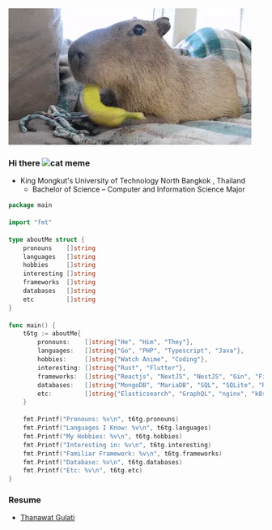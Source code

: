 <img src="https://raw.githubusercontent.com/t6tg/t6tg/master/img.webp" alt="capybara" />

### Hi there <img src="https://i.pinimg.com/736x/4e/c4/f2/4ec4f2d69c9bc6b152abcb420252c3a8.jpg" alt="cat meme" width="28px" /> 

- King Mongkut's University of Technology North Bangkok , Thailand
  - Bachelor of Science – Computer and Information Science Major 

```go
package main

import "fmt"

type aboutMe struct {
	pronouns    []string
	languages   []string
	hobbies     []string
	interesting []string
	frameworks  []string
	databases   []string
	etc         []string
}

func main() {
	t6tg := aboutMe{
		pronouns:    []string{"He", "Him", "They"},
		languages:   []string{"Go", "PHP", "Typescript", "Java"},
		hobbies:     []string{"Watch Anime", "Coding"},
		interesting: []string{"Rust", "Flutter"},
		frameworks:  []string{"Reactjs", "NextJS", "NestJS", "Gin", "Fiber", "Expressjs"},
		databases:   []string{"MongoDB", "MariaDB", "SQL", "SQLite", "Redis", "Prometheus TSDB", "Memcached"},
		etc:         []string{"Elasticsearch", "GraphQL", "nginx", "k8s", "docker"},
	}

	fmt.Printf("Pronouns: %v\n", t6tg.pronouns)
	fmt.Printf("Languages I Know: %v\n", t6tg.languages)
	fmt.Printf("My Hobbies: %v\n", t6tg.hobbies)
	fmt.Printf("Interesting in: %v\n", t6tg.interesting)
	fmt.Printf("Familiar Framework: %v\n", t6tg.frameworks)
	fmt.Printf("Database: %v\n", t6tg.databases)
	fmt.Printf("Etc: %v\n", t6tg.etc)
}
```
### Resume
- [Thanawat Gulati](https://to.t6tg.com/resume)

